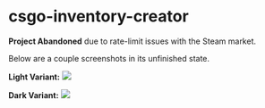 # csgo-inventory-creator

**Project Abandoned** due to rate-limit issues with the Steam market.

Below are a couple screenshots in its unfinished state.

**Light Variant:** ![](https://i.plexidev.org/yXJ6lKc)

**Dark Variant:** ![](https://i.plexidev.org/Xy9wPhs)
